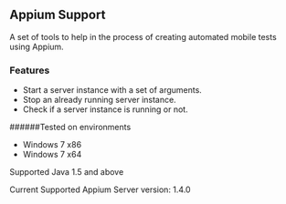 ## Appium Support
A set of tools to help in the process of creating automated mobile tests using Appium.

### Features
- Start a server instance with a set of arguments.
- Stop an already running server instance.
- Check if a server instance is running or not. 

######Tested on environments
- Windows 7 x86
- Windows 7 x64

Supported Java 1.5 and above

Current Supported Appium Server version: 1.4.0
